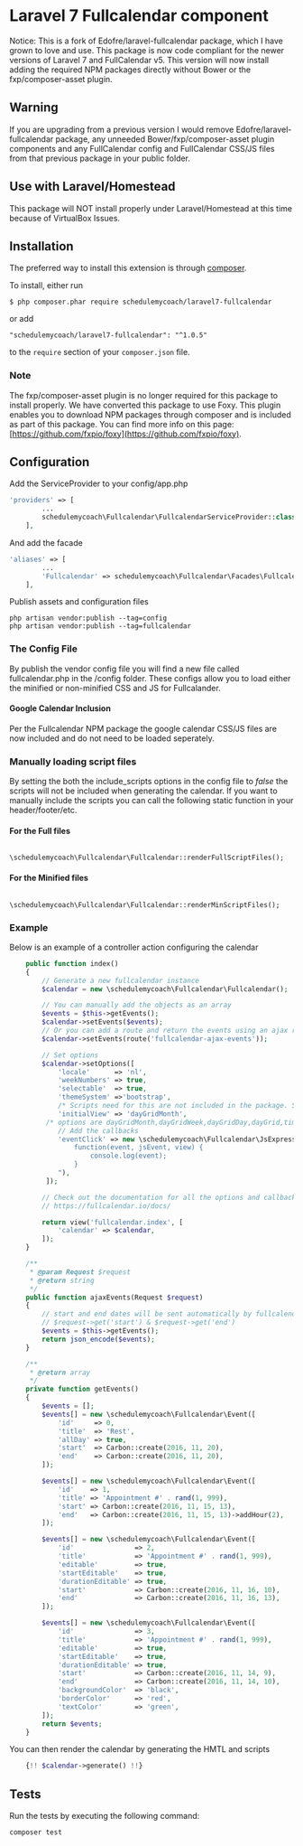 # Laravel 7 Fullcalendar component
Notice: This is a fork of  Edofre/laravel-fullcalendar package, which I have grown to love and use. This package is now code compliant for the newer versions of Laravel 7 and FullCalendar v5. 
This version will now install adding the required NPM packages directly without Bower or the fxp/composer-asset plugin.
## Warning
If you are upgrading from a previous version I would remove Edofre/laravel-fullcalendar package, any unneeded Bower/fxp/composer-asset plugin components and any FullCalendar config and FullCalendar CSS/JS files from that previous package in your public folder.

## Use with Laravel/Homestead
This package will NOT install properly under Laravel/Homestead at this time because of VirtualBox Issues.

## Installation

The preferred way to install this extension is through [composer](http://getcomposer.org/download/).

To install, either run

```
$ php composer.phar require schedulemycoach/laravel7-fullcalendar
```

or add

```
"schedulemycoach/laravel7-fullcalendar": "^1.0.5"
```

to the ```require``` section of your `composer.json` file.

### Note 
The fxp/composer-asset plugin is no longer required for this package to install properly.
We have converted this package to use Foxy. This plugin enables you to download NPM packages through composer and is included as part of this package.
You can find more info on this page: [https://github.com/fxpio/foxy](https://github.com/fxpio/foxy).

## Configuration

Add the ServiceProvider to your config/app.php
```php
'providers' => [
        ...
        schedulemycoach\Fullcalendar\FullcalendarServiceProvider::class,
    ],
```

And add the facade
```php
'aliases' => [
        ...
        'Fullcalendar' => schedulemycoach\Fullcalendar\Facades\Fullcalendar::class,
    ],
```

Publish assets and configuration files
```
php artisan vendor:publish --tag=config
php artisan vendor:publish --tag=fullcalendar
```
### The Config File
By publish the vendor config file you will find a new file called fullcalendar.php in the /config folder. These configs allow you to load either the minified or non-minified CSS and JS for Fullcalander. 
#### Google Calendar Inclusion
Per the Fullcalendar NPM package the google calendar CSS/JS files are now included and do not need to be loaded seperately.
### Manually loading script files
By setting the both the include_scripts options in the config file to *false* the scripts will not be included when generating the calendar.
If you want to manually include the scripts you can call the following static function in your header/footer/etc.
#### For the Full files
```
    \schedulemycoach\Fullcalendar\Fullcalendar::renderFullScriptFiles();
```
#### For the Minified files
```
      \schedulemycoach\Fullcalendar\Fullcalendar::renderMinScriptFiles();
```
### Example
Below is an example of a controller action configuring the calendar
```php
    public function index()
    {
        // Generate a new fullcalendar instance
        $calendar = new \schedulemycoach\Fullcalendar\Fullcalendar();

        // You can manually add the objects as an array
        $events = $this->getEvents();
        $calendar->setEvents($events);
        // Or you can add a route and return the events using an ajax requests that returns the events as json
        $calendar->setEvents(route('fullcalendar-ajax-events'));

        // Set options
        $calendar->setOptions([
            'locale'      => 'nl',
            'weekNumbers' => true,
            'selectable'  => true,
            'themeSystem' =>'bootstrap',
            /* Scripts need for this are not included in the package. See bootstrap theming at https://fullcalendar.io/docs/bootstrap-theme */
            'initialView' => 'dayGridMonth',
         /* options are dayGridMonth,dayGridWeek,dayGridDay,dayGrid,timeGridWeek,timeGridDay,timeGrid,listYear,listMonth,listWeek,listDay,list */
            // Add the callbacks
            'eventClick' => new \schedulemycoach\Fullcalendar\JsExpression("
                function(event, jsEvent, view) {
                    console.log(event);
                }
            "),
         ]);

        // Check out the documentation for all the options and callbacks.
        // https://fullcalendar.io/docs/

        return view('fullcalendar.index', [
            'calendar' => $calendar,
        ]);
    }

    /**
     * @param Request $request
     * @return string
     */
    public function ajaxEvents(Request $request)
    {
        // start and end dates will be sent automatically by fullcalendar, they can be obtained using:
        // $request->get('start') & $request->get('end')
        $events = $this->getEvents();
        return json_encode($events);
    }

    /**
     * @return array
     */
    private function getEvents()
    {
        $events = [];
        $events[] = new \schedulemycoach\Fullcalendar\Event([
            'id'     => 0,
            'title'  => 'Rest',
            'allDay' => true,
            'start'  => Carbon::create(2016, 11, 20),
            'end'    => Carbon::create(2016, 11, 20),
        ]);

        $events[] = new \schedulemycoach\Fullcalendar\Event([
            'id'    => 1,
            'title' => 'Appointment #' . rand(1, 999),
            'start' => Carbon::create(2016, 11, 15, 13),
            'end'   => Carbon::create(2016, 11, 15, 13)->addHour(2),
        ]);

        $events[] = new \schedulemycoach\Fullcalendar\Event([
            'id'               => 2,
            'title'            => 'Appointment #' . rand(1, 999),
            'editable'         => true,
            'startEditable'    => true,
            'durationEditable' => true,
            'start'            => Carbon::create(2016, 11, 16, 10),
            'end'              => Carbon::create(2016, 11, 16, 13),
        ]);

        $events[] = new \schedulemycoach\Fullcalendar\Event([
            'id'               => 3,
            'title'            => 'Appointment #' . rand(1, 999),
            'editable'         => true,
            'startEditable'    => true,
            'durationEditable' => true,
            'start'            => Carbon::create(2016, 11, 14, 9),
            'end'              => Carbon::create(2016, 11, 14, 10),
            'backgroundColor'  => 'black',
            'borderColor'      => 'red',
            'textColor'        => 'green',
        ]);
        return $events;
    }
```


You can then render the calendar by generating the HMTL and scripts
```php
    {!! $calendar->generate() !!}
```


## Tests

Run the tests by executing the following command:
```
composer test
```

